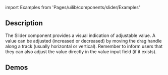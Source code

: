 import Examples from 'Pages/uilib/components/slider/Examples'

## Description

The Slider component provides a visual indication of adjustable value. A value can be adjusted (increased or decreased) by moving the drag handle along a track (usually horizontal or vertical). Remember to inform users that they can also adjust the value directly in the value input field (if it exists).

## Demos

<Examples />
